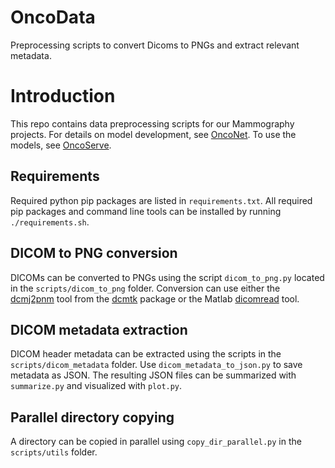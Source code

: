 # OncoData
Preprocessing scripts to convert Dicoms to PNGs and extract relevant metadata.

# Introduction
This repo contains data preprocessing scripts for our Mammography projects.
For details on model development, see [OncoNet](https://github.com/yala/OncoNet_Public).
To use the models, see [OncoServe](https://github.com/yala/OncoServe_Public).

## Requirements
Required python pip packages are listed in `requirements.txt`. All required pip packages and command line tools can be installed by running `./requirements.sh`.

## DICOM to PNG conversion
DICOMs can be converted to PNGs using the script `dicom_to_png.py` located in the `scripts/dicom_to_png` folder. Conversion can use either the [dcmj2pnm](support.dcmtk.org/docs/dcmj2pnm.html) tool from the [dcmtk](http://dicom.offis.de/dcmtk.php.en) package or the Matlab [dicomread](https://www.mathworks.com/help/images/ref/dicomread.html) tool.

## DICOM metadata extraction
DICOM header metadata can be extracted using the scripts in the `scripts/dicom_metadata` folder. Use `dicom_metadata_to_json.py` to save metadata as JSON. The resulting JSON files can be summarized with `summarize.py` and visualized with `plot.py`.

## Parallel directory copying
A directory can be copied in parallel using `copy_dir_parallel.py` in the `scripts/utils` folder.
